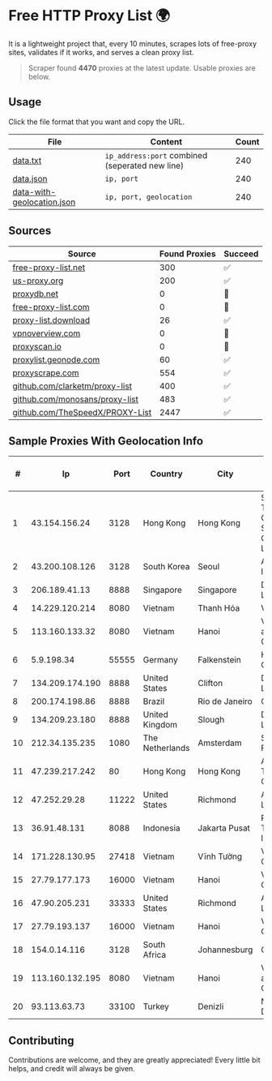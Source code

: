 
# Free HTTP Proxy List 🌍

It is a lightweight project that, every 10 minutes, scrapes lots of free-proxy sites, validates if it works, and serves a clean proxy list.


> Scraper found **4470** proxies at the latest update. Usable proxies are below.

## Usage

Click the file format that you want and copy the URL.


|File|Content|Count|
|----|-------|-----|
|[data.txt](https://raw.githubusercontent.com/themiralay/Proxy-List-World/master/data.txt)|`ip_address:port` combined (seperated new line)|240|
|[data.json](https://raw.githubusercontent.com/themiralay/Proxy-List-World/master/data.json)|`ip, port`|240|
|[data-with-geolocation.json](https://raw.githubusercontent.com/themiralay/Proxy-List-World/master/data-with-geolocation.json)|`ip, port, geolocation`|240|

## Sources

|Source|Found Proxies|Succeed|
|------|-------------|-------|
|[free-proxy-list.net](https://free-proxy-list.net)|300|✅|
|[us-proxy.org](https://www.us-proxy.org)|200|✅|
|[proxydb.net](http://proxydb.net)|0|🚫|
|[free-proxy-list.com](https://free-proxy-list.com/?page=&port=&type%5B%5D=http&type%5B%5D=https&up_time=0&search=Search)|0|🚫|
|[proxy-list.download](https://www.proxy-list.download/HTTP)|26|✅|
|[vpnoverview.com](https://vpnoverview.com/privacy/anonymous-browsing/free-proxy-servers)|0|🚫|
|[proxyscan.io](https://www.proxyscan.io)|0|🚫|
|[proxylist.geonode.com](https://proxylist.geonode.com/api/proxy-list?limit=300&page=1&sort_by=lastChecked&sort_type=desc&protocols=http,https)|60|✅|
|[proxyscrape.com](https://api.proxyscrape.com/v2/?request=displayproxies&protocol=http&timeout=10000&country=all&ssl=all&anonymity=all)|554|✅|
|[github.com/clarketm/proxy-list](https://raw.githubusercontent.com/clarketm/proxy-list/master/proxy-list-raw.txt)|400|✅|
|[github.com/monosans/proxy-list](https://raw.githubusercontent.com/monosans/proxy-list/main/proxies/http.txt)|483|✅|
|[github.com/TheSpeedX/PROXY-List](https://raw.githubusercontent.com/TheSpeedX/PROXY-List/master/http.txt)|2447|✅|


## Sample Proxies With Geolocation Info

|#|Ip|Port|Country|City|Internet Service Provider|
|-|--|----|-------|----|-------------------------|
|1|43.154.156.24|3128|Hong Kong|Hong Kong|Shenzhen Tencent Computer Systems Company Limited|
|2|43.200.108.126|3128|South Korea|Seoul|Amazon.com, Inc.|
|3|206.189.41.13|8888|Singapore|Singapore|DigitalOcean, LLC|
|4|14.229.120.214|8080|Vietnam|Thanh Hóa|VNPT|
|5|113.160.133.32|8080|Vietnam|Hanoi|VietNam Post and Telecom Corporation|
|6|5.9.198.34|55555|Germany|Falkenstein|Hetzner Online GmbH|
|7|134.209.174.190|8888|United States|Clifton|DigitalOcean, LLC|
|8|200.174.198.86|8888|Brazil|Rio de Janeiro|Claro S.A|
|9|134.209.23.180|8888|United Kingdom|Slough|DigitalOcean, LLC|
|10|212.34.135.235|1080|The Netherlands|Amsterdam|Servers Tech Fzco|
|11|47.239.217.242|80|Hong Kong|Hong Kong|Alibaba (US) Technology Co., Ltd.|
|12|47.252.29.28|11222|United States|Richmond|Alibaba.com LLC|
|13|36.91.48.131|8088|Indonesia|Jakarta Pusat|PT Telekomunikasi Indonesia|
|14|171.228.130.95|27418|Vietnam|Vĩnh Tường|Viettel Corporation|
|15|27.79.177.173|16000|Vietnam|Hanoi|Viettel Corporation|
|16|47.90.205.231|33333|United States|Richmond|Alibaba.com LLC|
|17|27.79.193.137|16000|Vietnam|Hanoi|Viettel Corporation|
|18|154.0.14.116|3128|South Africa|Johannesburg|Cisp IP3|
|19|113.160.132.195|8080|Vietnam|Hanoi|VietNam Post and Telecom Corporation|
|20|93.113.63.73|33100|Turkey|Denizli|Netinternet Datacenter|



## Contributing

Contributions are welcome, and they are greatly appreciated! Every
little bit helps, and credit will always be given.

